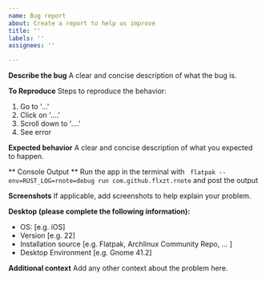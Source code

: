 ```yaml
---
name: Bug report
about: Create a report to help us improve
title: ''
labels: ''
assignees: ''

---
```


**Describe the bug**
A clear and concise description of what the bug is.

**To Reproduce**
Steps to reproduce the behavior:
1. Go to '...'
2. Click on '....'
3. Scroll down to '....'
4. See error

**Expected behavior**
A clear and concise description of what you expected to happen.

** Console Output **
Run the app in the terminal with ` flatpak --env=RUST_LOG=rnote=debug run com.github.flxzt.rnote` and post the output

**Screenshots**
If applicable, add screenshots to help explain your problem.

**Desktop (please complete the following information):**
 - OS: [e.g. iOS]
 - Version [e.g. 22]
 - Installation source [e.g. Flatpak, Archlinux Community Repo, ... ]
 - Desktop Environment [e.g. Gnome 41.2]

**Additional context**
Add any other context about the problem here.

